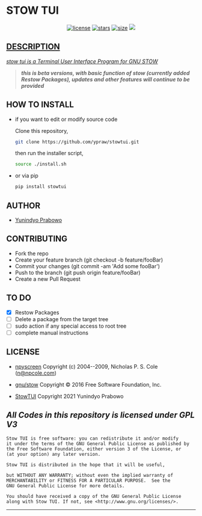 # STOW TUI

<p align="center">
<a href='#license'><img src='https://img.shields.io/github/license/ypraw/stowtui?color=brightgreen&logo=github&style=for-the-badge' alt='license'/></a>
<a href='#stars'><img src='https://img.shields.io/github/stars/ypraw/stowtui?style=for-the-badge' alt='stars'/></a>
<a href='#pypi'><img src='https://img.shields.io/pypi/v/stowtui?label=pypi&style=for-the-badge' alt='size'/></a>
<a href='#python'><img src="https://img.shields.io/pypi/pyversions/stowtui?color=brightgreen&label=Python%20Version&logo=python&logoColor=yellow&style=for-the-badge">
</p>


## DESCRIPTION

_stow tui is a Terminal User Interface Program for [GNU STOW](https://www.gnu.org/software/stow/)_

> _**this is beta versions, with basic function of stow (currently added Restow Packages), updates and other features will continue to be provided**_
## HOW TO INSTALL

* if you want to edit or modify source code

    Clone this repository,

    ```bash
    git clone https://github.com/ypraw/stowtui.git
    ```

    then run the installer script,

    ```bash
    source ./install.sh
    ```

* or via pip
    ```bash
    pip install stowtui
    ```

## AUTHOR

* [Yunindyo Prabowo](https://github.com/ypraw)

## CONTRIBUTING

* Fork the repo
* Create your feature branch (git checkout -b feature/fooBar)
* Commit your changes (git commit -am 'Add some fooBar')
* Push to the branch (git push origin feature/fooBar)
* Create a new Pull Request

## TO DO

* [x] Restow Packages
* [ ] Delete a package from the target tree
* [ ] sudo action if any special access to root tree
* [ ] complete manual instructions
## LICENSE

* [npyscreen](https://github.com/npcole/npyscreen) Copyright (c) 2004--2009, Nicholas P. S. Cole (n@npcole.com)

* [gnu/stow](https://www.gnu.org/software/stow/) Copyright © 2016 Free Software Foundation, Inc.

* [StowTUI](https://github.com/ypraw/stowtui) Copyright 2021 Yunindyo Prabowo

_**All Codes in this repository is licensed under GPL V3**_
-----
    Stow TUI is free software: you can redistribute it and/or modify
    it under the terms of the GNU General Public License as published by
    the Free Software Foundation, either version 3 of the License, or
    (at your option) any later version.

    Stow TUI is distributed in the hope that it will be useful,

    but WITHOUT ANY WARRANTY; without even the implied warranty of
    MERCHANTABILITY or FITNESS FOR A PARTICULAR PURPOSE.  See the
    GNU General Public License for more details.

    You should have received a copy of the GNU General Public License
    along with Stow TUI. If not, see <http://www.gnu.org/licenses/>.
-----

